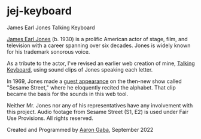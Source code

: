 # jej-keyboard
James Earl Jones Talking Keyboard

<a href="https://en.wikipedia.org/wiki/James_Earl_Jones">James Earl Jones</a> (b. 1930) is a prolific American actor of stage, film, and television with a career spanning over six decades.  Jones is widely known for his trademark sonorous voice.

As a tribute to the actor, I've revised an earlier web creation of mine, <a href="https://ajgabz.github.io/talking-keyboard"> Talking Keyboard</a>, using sound clips of Jones speaking each letter.

In 1969, Jones made a <a href="https://www.youtube.com/watch?v=FJ6WwC174Yc">guest appearance</a> on the then-new show called "Sesame Street," where he eloquently recited the alphabet.  That clip became the basis for the sounds in this web tool.</p>

Neither Mr. Jones nor any of his representatives have any involvement with this project.  Audio footage from Sesame Street (S1, E2) is used under Fair Use Provisions. All rights reserved.</p>

Created and Programmed by <a href="https://ajgaba.com">Aaron Gaba</a>, September 2022</p>
